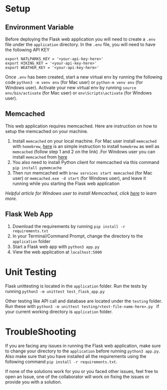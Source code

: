 # Setup

## Environment Variable
Before deploying the Flask web application you will need to create a `.env` file under the `application` directory.
In the `.env` file, you will need to have the following API KEY
```.env
export NATLPARKS_KEY = '<your-api-key-here>'
export HIKING_KEY = '<your-api-key-here>'
export WEATHER_KEY = '<your-api-key-here>'
```

Once `.env` has been created, start a new virtual env by running the following code `python3 -m venv env` (for Mac user) or `python-m venv env` (for Windows user). Activate your new virtual env by running `source env/bin/activate` (for Mac user) or `env\Scripts\activate` (for Windows user).

## Memcached 
This web application requires memcached. Here are instruction on how to setup the memcached on your machine.

1. Install `memcached` on your local machine. For Mac user install `memcached` with `homebrew`, [here](https://gist.github.com/tomysmile/ba6c0ba4488ea51e6423d492985a7953#step-1--install-homebrew) is an simple instruction to install `homebrew` as well as `memcached` (follow step 1 and 2 on the link) .For Windows user you can install `memcached` from [here](https://memcached.org/)
2. You also need to install Python client for memcached via this command `pip install pymemcache`
3. Then run memcached with `brew services start memcached` (for Mac user) or `memcached.exe -d start` (for Windows user), and leave it running while you starting the Flask web application

*Helpful article for Windows user to install Memcached, click [here](https://www.journaldev.com/42/how-to-install-memcached-server-on-windows-as-service) to learn more.* 


## Flask Web App

1. Download the requirements by running `pip install -r requirements.txt`
1. In your Terminal/Command Prompt, change the directory to the `application` folder
2. Start a Flask web app with `python3 app.py`
3. View the web application at `localhost:5000`


# Unit Testing
Flask unittesting is located in the `application` folder. Run the tests by running `python3 -m unittest test_flask_app.py`

Other testing like API call and database are located under the `testing` folder. Run these with  `python3 -m unittest testing/<test-file-name-here>.py ` if your current working directory is `application` folder.


# TroubleShooting

If you are facing any issues in running the Flask web application, make sure to change your directory to the `application` before running `python3 app.py`. Also make sure that you have installed all the requirements using the following command `pip install -r requirements.txt`.

If none of the solutions work for you or you faced other issues, feel free to open an Issue, one of the collaborator will work on fixing the issues or provide you with a solution. 

